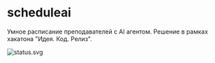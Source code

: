 # scheduleai
Умное расписание преподавателей с AI агентом. Решение в рамках хакатона "Идея. Код. Релиз".

![status.svg](https://woodpecker.nachert.art/api/badges/1/status.svg)
